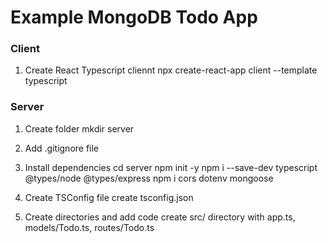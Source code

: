# Example MongoDB Todo App

### Client

1) Create React Typescript cliennt
npx create-react-app client --template typescript


### Server

1) Create folder
mkdir server

2) Add .gitignore file

3) Install dependencies
cd server
npm init -y
npm i --save-dev typescript @types/node @types/express
npm i cors dotenv mongoose

4) Create TSConfig file
create tsconfig.json

5) Create directories and add code
create src/ directory with app.ts, models/Todo.ts, routes/Todo.ts
